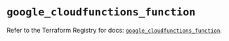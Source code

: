 # `google_cloudfunctions_function`

Refer to the Terraform Registry for docs: [`google_cloudfunctions_function`](https://registry.terraform.io/providers/hashicorp/google-beta/6.1.0/docs/resources/google_cloudfunctions_function).
